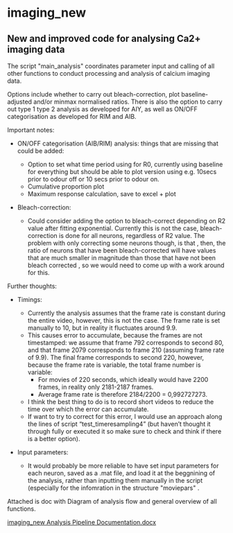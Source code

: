 # imaging_new
## New and improved code for analysing Ca2+ imaging data

The script "main_analysis" coordinates parameter input and calling of all other functions to conduct processing and analysis of calcium imaging data. 

Options include whether to carry out bleach-correction, plot baseline-adjusted and/or minmax normalised ratios.
There is also the option to carry out type 1 type 2 analysis as developed for AIY, as well as ON/OFF categorisation as developed for RIM and AIB. 

Important notes: 


- ON/OFF categorisation	(AIB/RIM) analysis: things that are missing that could be added:
    - Option to set what time period using for R0, currently using baseline for everything but should be able to plot version using e.g. 10secs prior to odour off or 10 secs prior to odour on. 
    - Cumulative proportion plot
    - Maximum response calculation, save to excel +  plot

- Bleach-correction:
    - Could consider adding the option to bleach-correct depending on R2 value after fitting exponential. Currently this is not the case, bleach-correction is done for all neurons, regardless of R2 value. The problem with only correcting some neurons     though, is that , then, the ratio of neurons that have been bleach-corrected will have values that are much smaller in magnitude than those that have not been bleach corrected , so we would need to come up with a work
around for this.  





Further thoughts: 
  - Timings:
    - Currently the analysis assumes that the frame rate is constant during the entire video, however, this is not the case. The frame rate is set manually to 10, but in reality it fluctuates around 9.9. 
    - This causes error to accumulate, because the frames are not timestamped: we assume that frame 792 corresponds to second  80, and that frame 2079 corresponds to frame 210 (assuming frame rate of               9.9). The final frame corresponds to second 220,          however, because the frame rate is variable, the total frame number is variable:
        - For movies of 220 seconds, which ideally would have 2200 frames, in reality only 2181-2187 frames. 
        - Average frame rate is therefore 2184/2200 = 0,992727273. 
    - I think the best thing to do is to record short videos to reduce the time over which the error can accumulate. 
    - If want to try to correct for this error, I would use an approach along the lines of script “test_timeresampling4” (but haven’t thought it through fully or executed it so make sure to check and think     if there is a better option).


  - Input parameters:
    - It would probably be more reliable to have set input parameters for each neuron, saved as a .mat file, and load it at the beggnining of the analysis, rather than inputting them manually in the script (especially for the infomration in the             structure "moviepars" . 


Attached is doc with Diagram of analysis flow and general overview of all functions. 

[imaging_new Analysis Pipeline Documentation.docx](https://github.com/user-attachments/files/19708155/imaging_new.Analysis.Pipeline.Documentation.docx)

